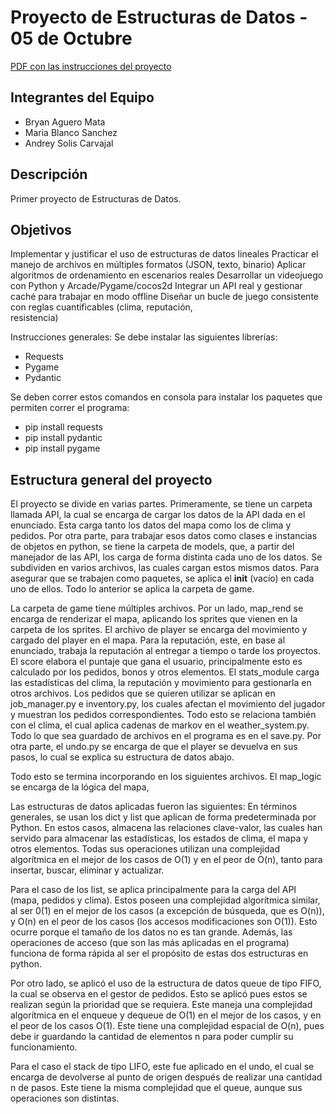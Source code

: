 # Proyecto de Estructuras de Datos - 05 de Octubre
[PDF con las instrucciones del proyecto](./Primer%20proyecto%20-%20Courier%20Quest.pdf)    

## Integrantes del Equipo
- Bryan Aguero Mata    
- Maria Blanco Sanchez   
- Andrey Solis Carvajal

## Descripción
Primer proyecto de Estructuras de Datos. 

## Objetivos
Implementar	y	justificar	el	uso	de	estructuras	de	datos	lineales
Practicar	el	manejo	de	archivos	en	múltiples	formatos (JSON,	texto,	binario)
Aplicar	algoritmos	de	ordenamiento en	escenarios	reales
Desarrollar	un	videojuego	con	Python	y	Arcade/Pygame/cocos2d
Integrar	un	API	real y	gestionar	caché	para	trabajar	en	modo	offline
Diseñar	un	bucle	de	juego	consistente	con	 reglas	cuantificables	(clima,	 reputación,	
resistencia)

Instrucciones generales:
Se debe instalar las siguientes librerías:
- Requests
- Pygame
- Pydantic

Se deben correr estos comandos en consola para instalar los paquetes que permiten correr el programa:
- pip install requests
- pip install pydantic
- pip install pygame

## Estructura general del proyecto

El proyecto se divide en varias partes. Primeramente, se tiene un carpeta llamada API, la cual se encarga de cargar los datos de la API dada en el enunciado. Esta carga tanto los datos del mapa como los de clima y pedidos. Por otra parte, para trabajar esos datos como clases e instancias de objetos en python, se tiene la carpeta de models, que, a partir del manejador de las API, los carga de forma distinta cada uno de los datos. Se subdividen en varios archivos, las cuales cargan estos mismos datos. Para asegurar que se trabajen como paquetes, se aplica el __init__ (vacío) en cada uno de ellos. Todo lo anterior se aplica la carpeta de game. 

La carpeta de game tiene múltiples archivos. Por un lado, map_rend se encarga de renderizar el mapa, aplicando los sprites que vienen en la carpeta de los sprites. El archivo de player se encarga del movimiento y cargado del player en el mapa. Para la reputación, este, en base al enunciado, trabaja la reputación al entregar a tiempo o tarde los proyectos. El score elabora el puntaje que gana el usuario, principalmente esto es calculado por los pedidos, bonos y otros elementos. El stats_module carga las estadísticas del clima, la reputación y movimiento para gestionarla en otros archivos. Los pedidos que se quieren utilizar se aplican en job_manager.py e inventory.py, los cuales afectan el movimiento del jugador y muestran los pedidos correspondientes. Todo esto se relaciona también con el clima, el cual aplica cadenas de markov en el weather_system.py. Todo lo que sea guardado de archivos en el programa es en el save.py. Por otra parte, el undo.py se encarga de que el player se devuelva en sus pasos, lo cual se explica su estructura de datos abajo. 

Todo esto se termina incorporando en los siguientes archivos. El map_logic se encarga de la lógica del mapa, 


Las estructuras de datos aplicadas fueron las siguientes:
En términos generales, se usan los dict y list que aplican de forma predeterminada por Python. En estos casos, almacena las relaciones clave-valor, las cuales han servido para almacenar las estadísticas, los estados de clima, el mapa y otros elementos. Todas sus operaciones utilizan una complejidad algorítmica en el mejor de los casos de O(1) y en el peor de O(n), tanto para insertar, buscar, eliminar y actualizar. 

Para el caso de los list, se aplica principalmente para la carga del API (mapa, pedidos y clima). Estos poseen una complejidad algorítmica similar, al ser 0(1) en el mejor de los casos (a excepción de búsqueda, que es O(n)), y O(n) en el peor de los casos (los accesos modificaciones son O(1)). Esto ocurre porque el tamaño de los datos no es tan grande. Además, las operaciones de acceso (que son las más aplicadas en el programa) funciona de forma rápida al ser el propósito de estas dos estructuras en python.

Por otro lado, se aplicó el uso de la estructura de datos queue de tipo FIFO, la cual se observa en el gestor de pedidos. Esto se aplicó pues estos se realizan según la prioridad que se requiera. Este maneja una complejidad algorítmica en el enqueue y dequeue de O(1) en el mejor de los casos, y en el peor de los casos O(1). Este tiene una complejidad espacial de O(n), pues debe ir guardando la cantidad de elementos n para poder cumplir su funcionamiento. 

Para el caso el stack de tipo LIFO, este fue aplicado en el undo, el cual se encarga de devolverse al punto de origen después de realizar una cantidad n de pasos. Este tiene la misma complejidad que el queue, aunque sus operaciones son distintas. 






